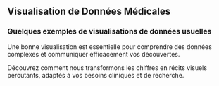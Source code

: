 ## Visualisation de Données Médicales
### Quelques exemples de visualisations de données usuelles

Une bonne visualisation est essentielle pour comprendre des données complexes et communiquer efficacement vos découvertes. 

Découvrez comment nous transformons les chiffres en récits visuels percutants, adaptés à vos besoins cliniques et de recherche.

